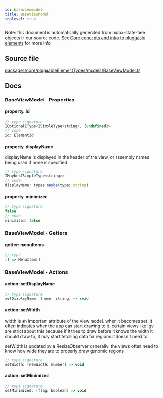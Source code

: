 ```yaml
---
id: baseviewmodel
title: BaseViewModel
toplevel: true
---
```



Note: this document is automatically generated from mobx-state-tree objects in
our source code. See [Core concepts and intro to pluggable
elements](/docs/developer_guide/) for more info



## Source file

[packages/core/pluggableElementTypes/models/BaseViewModel.ts](https://github.com/GMOD/jbrowse-components/blob/main/packages/core/pluggableElementTypes/models/BaseViewModel.ts)


## Docs






### BaseViewModel - Properties
#### property: id



```js
// type signature
IOptionalIType<ISimpleType<string>, [undefined]>
// code
id: ElementId
```

#### property: displayName

displayName is displayed in the header of the view, or assembly names
being used if none is specified

```js
// type signature
IMaybe<ISimpleType<string>>
// code
displayName: types.maybe(types.string)
```

#### property: minimized



```js
// type signature
false
// code
minimized: false
```


### BaseViewModel - Getters
#### getter: menuItems



```js
// type
() => MenuItem[]
```





### BaseViewModel - Actions
#### action: setDisplayName



```js
// type signature
setDisplayName: (name: string) => void
```

#### action: setWidth

width is an important attribute of the view model, when it becomes set, it
often indicates when the app can start drawing to it. certain views like
lgv are strict about this because if it tries to draw before it knows the
width it should draw to, it may start fetching data for regions it doesn't
need to

setWidth is updated by a ResizeObserver generally, the views often need
to know how wide they are to properly draw genomic regions

```js
// type signature
setWidth: (newWidth: number) => void
```

#### action: setMinimized



```js
// type signature
setMinimized: (flag: boolean) => void
```


